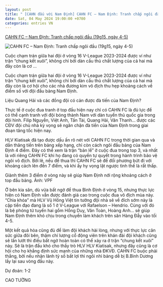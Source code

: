 ```yaml
---
layout: post
title: " [CAHN đấu với Nam Định] CAHN FC – Nam Định: Tranh chấp ngôi đầu (19g15, ngày 4-5)"
date: Sat, 04 May 2024 19:00:00 +0700
categories: entries VN
---
```

[CAHN FC – Nam Định: Tranh chấp ngôi đầu (19g15, ngày 4-5)](https://thethao.sggp.org.vn/cahn-fc-nam-dinh-tranh-chap-ngoi-dau-19g15-ngay-4-5-post738353.html)

![CAHN FC – Nam Định: Tranh chấp ngôi đầu (19g15, ngày 4-5)](https://image.sggp.org.vn/1200x630/Uploaded/2024/nfhcgaoogazs/2024_05_04/namdinh-cahn-2023-24-07-2655.jpg.webp)

Cuộc chạm trán giữa hai đội ở vòng 16 V-League 2023-2024 được ví như trận “chung kết xuôi”, không chỉ bởi dàn cầu thủ chất lượng của cả hai mà đây còn là cơ ...

Cuộc chạm trán giữa hai đội ở vòng 16 V-League 2023-2024 được ví như trận “chung kết xuôi”, không chỉ bởi dàn cầu thủ chất lượng của cả hai mà đây còn là cơ hội cho các nhà đương kim vô địch thu hẹp khoảng cách về điểm số với đội đầu bảng Nam Định.

Liệu Quang Hải và các đồng đội có cản được đà tiến của Nam Định?

Thực tế ở cuộc đua tranh ở top đầu hiện nay chỉ có CAHN FC là đủ lực để có thể cạnh tranh với đội bóng thành Nam với dàn tuyển thủ quốc gia trong đội hình. Filip Nguyễn, Việt Anh, Tấn Tài, Quang Hải, Văn Thanh… được các CĐV đội chủ nhà kỳ vọng sẽ ngăn chặn đà tiến của Nam Định trong giai đoạn tăng tốc hiện nay.

HLV Kiatisak đã tạo được dấu ấn rõ nét với CAHN FC trong thời gian qua và dần thăng tiến trên bảng xếp hạng, chỉ còn cách ngôi đầu bảng của Nam Định 4 điểm. Đây có thể xem là trận “bản lề” ở cuộc đua trong top 3, và nhất là với riêng CAHN FC khi họ đang có quyền tự quyết trong hành trình bảo vệ ngôi vô địch. Bởi lẽ, nếu để thua thì CAHN FC sẽ để đối phương bứt đi với khoảng cách lên đến 7 điểm, và khi ấy hy vọng lật ngược tình thế là rất thấp.

Giành thêm 3 điểm ở vòng này sẽ giúp Nam Định nới rộng khoảng cách ở top đầu bảng. Ảnh: VPF

Ở bên kia sân, dù vừa bất ngờ để thua Bình Định ở vòng 15, nhưng thực lực hiện có Nam Định vẫn được đánh giá cao trong cuộc đua vô địch mùa này. “Chìa khóa” mà HLV Vũ Hồng Việt tin tưởng đội nhà sẽ về đích sớm này là cặp tiền đạo đang là số 1 ở V-League với Rafaelson – Hendrio. Cùng với đó là bệ phóng từ tuyến hai gồm Hồng Duy, Văn Toàn, Hoàng Anh… sẽ giúp Nam Định thêm khó chịu trong chuyến làm khách trên sân Hàng Đẫy vào tối 4-5.

Một kết quả hòa cũng đủ để làm đội khách hài lòng, nhưng với thực lực cân sức giữa đôi bên, thậm chí lượng cổ động viên trên khán đài đội khách cũng sẽ lấn lướt thì điều bất ngờ hoàn toàn có thể xảy ra ở trận “chung kết xuôi” này. Sẽ là trận đấu khó cho thầy trò HLV HLV Kiatisak, nhưng đây cũng là cơ hội cho họ khẳng định sức mạnh của những nhà ĐKVĐ. CAHN FC buộc phải thắng, bởi nếu nhận lãnh tỷ số bất lợi thì ngôi nhì bảng dễ bị B.Bình Dương lấy lại sau vòng đấu này.

Dự đoán: 1-2

CAO TƯỜNG

